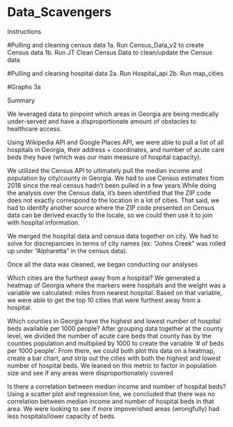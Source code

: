 # Data_Scavengers
Instructions

#Pulling and cleaning census data
1a. Run Census_Data_v2 to create Census data
1b. Run JT Clean Census Data to clean/update the Census data

#Pulling and cleaning hospital data
2a. Run Hospital_api
2b. Run map_cities

#Graphs
3a





Summary

We leveraged data to pinpoint which areas in Georgia are being medically under-served and have a disproportionate amount of obstacles to healthcare access. 

Using Wikipedia API and Google Places API, we were able to pull a list of all hospitals in Georgia, their address + coordinates, and number of acute care beds they have (which was our main measure of hospital capacity). 


We utilized the Census API to ultimately pull the median income and population by city/county in Georgia. We had to use Census estimates from 2018 since the real census hadn’t been pulled in a few years.While doing the analysis over the Census data, it’s been identified that the ZIP code does not exactly correspond to the location in a lot of cities. That said, we had to identify another source where the ZIP code presented on Census data can be derived exactly to the locale, so we could then use it to join with hospital information.


We merged the hospital data and census data together on city. We had to solve for discrepancies in terms of city names (ex: “Johns Creek” was rolled up under “Alpharetta” in the census data). 

Once all the data was cleaned, we began conducting our analyses


Which cities are the furthest away from a hospital?
We generated a heatmap of Georgia where the markers were hospitals and the weight was a variable we calculated: miles from nearest hospital. Based on that variable, we were able to get the top 10 cities that were furthest away from a hospital. 


Which counties in Georgia have the highest and lowest number of hospital beds available per 1000 people? 
After grouping data together at the county level, we divided the number of acute care beds that county has by the counties population and multiplied by 1000 to create the variable ‘# of beds per 1000 people’. From there, we could both plot this data on a heatmap, create a bar chart, and strip out the cities with both the highest and lowest number of hospital beds. We leaned on this metric to factor in population size and see if any areas were disproportionately covered


Is there a correlation between median income and number of hospital beds?
Using a scatter plot and regression line, we concluded that there was no correlation between median income and number of hospital beds in that area. We were looking to see if more impoverished areas (wrongfully) had less hospitals/lower capacity of beds.
